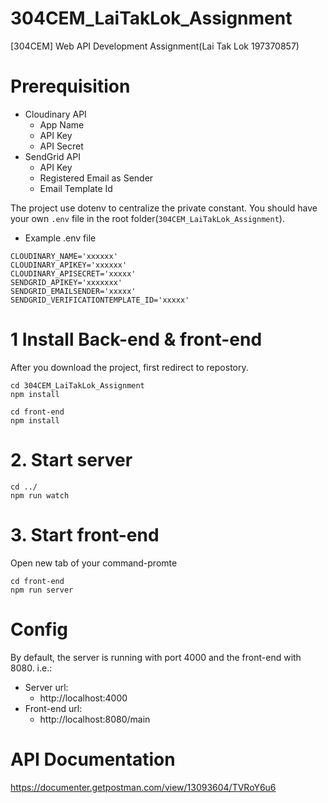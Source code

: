 # 304CEM_LaiTakLok_Assignment
[304CEM] Web API Development Assignment(Lai Tak Lok 197370857)

# Prerequisition
- Cloudinary API
  - App Name
  - API Key
  - API Secret
- SendGrid API
  - API Key
  - Registered Email as Sender
  - Email Template Id
  
The project use dotenv to centralize the private constant. You should have your own ```.env``` file in the root folder(``` 304CEM_LaiTakLok_Assignment ```).
- Example .env file
```
CLOUDINARY_NAME='xxxxxx'
CLOUDINARY_APIKEY='xxxxxx'
CLOUDINARY_APISECRET='xxxxx'
SENDGRID_APIKEY='xxxxxxx'
SENDGRID_EMAILSENDER='xxxxx'
SENDGRID_VERIFICATIONTEMPLATE_ID='xxxxx'
```


# 1 Install Back-end & front-end
After you download the project, first redirect to repostory.

    cd 304CEM_LaiTakLok_Assignment
    npm install

    cd front-end
    npm install


# 2. Start server
    cd ../
    npm run watch

# 3. Start front-end
Open new tab of your command-promte
    
    cd front-end
    npm run server

# Config
By default, the server is running with port 4000 and the front-end with 8080. i.e.:

- Server url:
  - http://localhost:4000
- Front-end url:
  - http://localhost:8080/main
  
# API Documentation
  https://documenter.getpostman.com/view/13093604/TVRoY6u6

